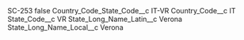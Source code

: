 <?xml version="1.0" encoding="UTF-8"?>
<CustomMetadata xmlns="http://soap.sforce.com/2006/04/metadata" xmlns:xsi="http://www.w3.org/2001/XMLSchema-instance" xmlns:xsd="http://www.w3.org/2001/XMLSchema">
    <label>SC-253</label>
    <protected>false</protected>
    <values>
        <field>Country_Code_State_Code__c</field>
        <value xsi:type="xsd:string">IT-VR</value>
    </values>
    <values>
        <field>Country_Code__c</field>
        <value xsi:type="xsd:string">IT</value>
    </values>
    <values>
        <field>State_Code__c</field>
        <value xsi:type="xsd:string">VR</value>
    </values>
    <values>
        <field>State_Long_Name_Latin__c</field>
        <value xsi:type="xsd:string">Verona</value>
    </values>
    <values>
        <field>State_Long_Name_Local__c</field>
        <value xsi:type="xsd:string">Verona</value>
    </values>
</CustomMetadata>
